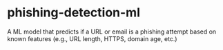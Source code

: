 # phishing-detection-ml
A ML model that predicts if a URL or email is a phishing attempt based on known features (e.g., URL length, HTTPS, domain age, etc.)
